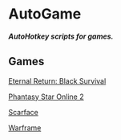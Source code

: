 # AutoGame

***AutoHotkey scripts for games.***

## Games

[Eternal Return: Black Survival](../master/Eternal%20Return)

[Phantasy Star Online 2](../master/PSO2)

[Scarface](../master/Scarface)

[Warframe](../master/Warframe)
